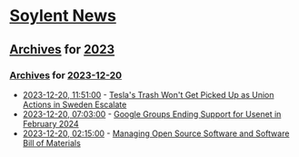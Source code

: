 # [Soylent News](../../../README.md)

## [Archives](../../index.md) for [2023](../index.md)

### [Archives](../../index.md) for [2023-12-20](index.md)

* [2023-12-20, 11:51:00](https://soylentnews.org/article.pl?sid=23/12/19/0452250&from=rss) - [Tesla's Trash Won't Get Picked Up as Union Actions in Sweden Escalate](https://soylentnews.org/article.pl?sid=23/12/19/0452250&from=rss)
* [2023-12-20, 07:03:00](https://soylentnews.org/article.pl?sid=23/12/19/0443259&from=rss) - [Google Groups Ending Support for Usenet in February 2024](https://soylentnews.org/article.pl?sid=23/12/19/0443259&from=rss)
* [2023-12-20, 02:15:00](https://soylentnews.org/article.pl?sid=23/12/19/0441200&from=rss) - [Managing Open Source Software and Software Bill of Materials](https://soylentnews.org/article.pl?sid=23/12/19/0441200&from=rss)

